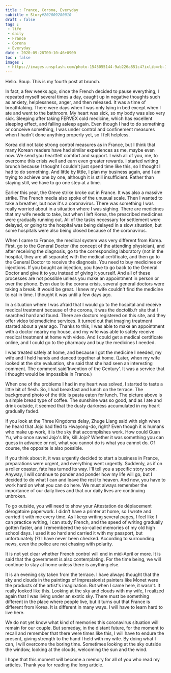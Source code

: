 ```yaml
---
title : France, Corona, Everyday
subtitle : Story#202009280010
draft : false
tags :
 - life
 - daily
 - France
 - Corona
 - Everyday
date : 2020-09-28T00:10:46+0900
toc : false
images : 
 - https://images.unsplash.com/photo-1545055144-9ab226a851c4?ixlib=rb-1.2.1&q=85&fm=jpg&crop=entropy&cs=srgb&ixid=eyJhcHBfaWQiOjE1NTU0OX0
---
```

Hello. Soup. This is my fourth post at brunch.  

In fact, a few weeks ago, since the French decided to pause everything, I repeated myself several times a day, caught up in negative thoughts such as anxiety, helplessness, anger, and then released. It was a time of breathtaking. There were days when I was only lying in bed except when I ate and went to the bathroom. My heart was sick, so my body was also very sick. Sleeping after taking FERVEX cold medicine, which has excellent sleeping effect, and falling asleep again. Even though I had to do something or conceive something, I was under control and confinement measures when I hadn't done anything properly yet, so I felt helpless.  

Korea did not take strong control measures as in France, but I think that many Korean readers have had similar experiences as me, maybe even now. We send you heartfelt comfort and support. I wish all of you, me, to overcome this crisis well and earn even greater rewards. I started writing brunch because I thought I couldn't just spend time like this, so I thought I had to do something. And little by little, I plan my business again, and I am trying to achieve one by one, although it is still insufficient. Rather than staying still, we have to go one step at a time.  

Earlier this year, the Greve strike broke out in France. It was also a massive strike. The French media also spoke of the unusual scale. Then I wanted to take a breather, but now it's a coronavirus. There was something I was really worried about in a situation where I was sighing. There are medicines that my wife needs to take, but when I left Korea, the prescribed medicines were gradually running out. All of the tasks necessary for settlement were delayed, or going to the hospital was being delayed in a slow situation, but some hospitals were also being closed because of the coronavirus.  

When I came to France, the medical system was very different from Korea. First, go to the General Doctor (the concept of the attending physician), and after receiving the diagnosis, go to the corresponding laboratory (not in the hospital, they are all separate) with the medical certificate, and then go to the General Doctor to receive the diagnosis. You need to buy medicines or injections. If you bought an injection, you have to go back to the General Doctor and give it to you instead of giving it yourself. And all of these processes are not possible unless you make an appointment in person or over the phone. Even due to the corona crisis, several general doctors were taking a break. It would be great. I knew my wife couldn't find the medicine to eat in time. I thought it was until a few days ago.  

In a situation where I was afraid that I would go to the hospital and receive medical treatment because of the corona, it was the doctolib.fr site that I searched hard and found. There are doctors registered on this site, and they offer video telemedicine services. It turned out that imaging treatment started about a year ago. Thanks to this, I was able to make an appointment with a doctor nearby my house, and my wife was able to safely receive medical treatment at home with video. And I could get a medical certificate online, and I could go to the pharmacy and buy the medicines I needed.  

I was treated safely at home, and because I got the medicine I needed, my wife and I held hands and danced together at home. (Later, when my wife looked at the site evaluation, she said that she had seen an interesting comment. The comment said'Invention of the Century'. It was a service that I thought would be impossible in France.)  

When one of the problems I had in my heart was solved, I started to taste a little bit of flesh. So, I had breakfast and lunch on the terrace. The background photo of the title is pasta eaten for lunch. The picture above is a simple bread type of coffee. The sunshine was so good, and as I ate and drink outside, it seemed that the dusty darkness accumulated in my heart gradually faded.  

If you look at the Three Kingdoms delay, Zhuge Liang said with sigh when he heard that Jojo had fled to Hwayong-do, right? Even though it is humans who make up work, it is the sky that accomplishes work. How could Guan Yu, who once saved Jojo's life, kill Jojo? Whether it was something you can guess in advance or not, what you cannot do is what you cannot do. Of course, the opposite is also possible.  

If you think about it, it was urgently decided to start a business in France, preparations were urgent, and everything went urgently. Suddenly, as if on a roller coaster, fate has turned its way. I'll tell you a specific story soon. Anyway, I will continue to ponder and ponder how my life will go, but I decided to do what I can and leave the rest to heaven. And now, you have to work hard on what you can do here. We must always remember the importance of our daily lives and that our daily lives are continuing unbroken.  

To go outside, you will need to show your Attestation de déplacement dérogatoire paperwork. I didn't have a printer at home, so I wrote and carried it with me every time. As I keep writing several pages, I feel like I can practice writing, I can study French, and the speed of writing gradually gotten faster, and I remembered the so-called memories of my old high school days. I used it so hard and carried it with my passport, but unfortunately (?) I have never been checked. According to surrounding news, even the police are not chasing with polarity.  

It is not yet clear whether French control will end in mid-April or more. It is said that the government is also contemplating. For the time being, we will continue to stay at home unless there is anything else.  

It is an evening sky taken from the terrace. I have always thought that the sky and clouds in the paintings of Impressionist painters like Monet were the products of the artist's imagination. But when I came here, it wasn't. It really looked like this. Looking at the sky and clouds with my wife, I realized again that I was living under an exotic sky. There must be something different in the place where people live, but it turns out that France is different from Korea. It is different in many ways. I will have to learn hard to live here.  

We do not yet know what kind of memories this coronavirus situation will remain for our couple. But someday, in the distant future, for the moment to recall and remember that there were times like this, I will have to endure the present, giving strength to the hand I held with my wife. By doing what I can, I will overcome the boring time. Sometimes looking at the sky outside the window, looking at the clouds, welcoming the sun and the wind.  

I hope that this moment will become a memory for all of you who read my articles. Thank you for reading the long article.  
